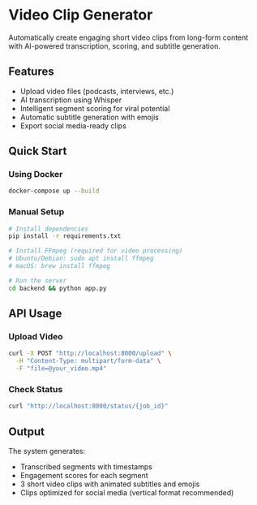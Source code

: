 # Video Clip Generator

Automatically create engaging short video clips from long-form content with AI-powered transcription, scoring, and subtitle generation.

## Features

- Upload video files (podcasts, interviews, etc.)
- AI transcription using Whisper
- Intelligent segment scoring for viral potential
- Automatic subtitle generation with emojis
- Export social media-ready clips

## Quick Start

### Using Docker
```bash
docker-compose up --build
```

### Manual Setup
```bash
# Install dependencies
pip install -r requirements.txt

# Install FFmpeg (required for video processing)
# Ubuntu/Debian: sudo apt install ffmpeg
# macOS: brew install ffmpeg

# Run the server
cd backend && python app.py
```

## API Usage

### Upload Video
```bash
curl -X POST "http://localhost:8000/upload" \
  -H "Content-Type: multipart/form-data" \
  -F "file=@your_video.mp4"
```

### Check Status
```bash
curl "http://localhost:8000/status/{job_id}"
```

## Output

The system generates:
- Transcribed segments with timestamps
- Engagement scores for each segment
- 3 short video clips with animated subtitles and emojis
- Clips optimized for social media (vertical format recommended)